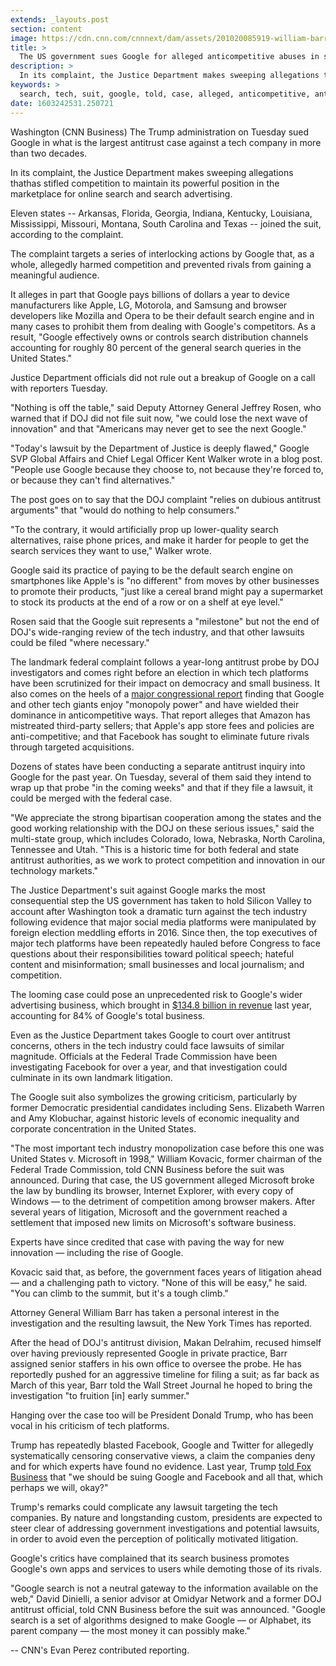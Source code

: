 ```yaml
--- 
extends: _layouts.post 
section: content 
image: https://cdn.cnn.com/cnnnext/dam/assets/201020085919-william-barr-sundar-pichai-split-super-tease.jpg 
title: > 
  The US government sues Google for alleged anticompetitive abuses in search 
description: > 
  In its complaint, the Justice Department makes sweeping allegations thathas stifled competition to maintain its powerful position in the marketplace for online search and search advertising.As a result, "Google effectively owns or controls search distribution channels accounting for roughly 80 percent of the general search queries in the United States."The Google suit also symbolizes the growing criticism, particularly by former Democratic presidential candidates including Sens.Google's critics have complained that its search business promotes Google's own apps and services to users while demoting those of its rivals."Google search is a set of algorithms designed to make Google — or Alphabet, its parent company — the most money it can possibly make." 
keywords: > 
  search, tech, suit, google, told, case, alleged, anticompetitive, antitrust, business, federal, doj, sues, abuses 
date: 1603242531.250721 
--- 
```

<div><p>Washington (CNN Business) The Trump administration on Tuesday sued Google in what is the largest antitrust case against a tech company in more than two decades.</p><p>In its complaint, the Justice Department makes sweeping allegations thathas stifled competition to maintain its powerful position in the marketplace for online search and search advertising.</p><p class="zn-body__paragraph speakable">Eleven states -- Arkansas, Florida, Georgia, Indiana, Kentucky, Louisiana, Mississippi, Missouri, Montana, South Carolina and Texas -- joined the suit, according to the complaint.</p><p class="zn-body__paragraph">The complaint targets a series of interlocking actions by Google that, as a whole, allegedly harmed competition and prevented rivals from gaining a meaningful audience. </p><p class="zn-body__paragraph">It alleges in part that Google pays billions of dollars a year to device manufacturers like Apple, LG, Motorola, and Samsung and browser developers like Mozilla and Opera to be their default search engine and in many cases to prohibit them from dealing with Google's competitors. As a result, "Google effectively owns or controls search distribution channels accounting for roughly 80 percent of the general search queries in the United States." </p><p class="zn-body__paragraph">Justice Department officials did not rule out a breakup of Google on a call with reporters Tuesday.</p><p class="zn-body__paragraph">"Nothing is off the table," said Deputy Attorney General Jeffrey Rosen, who warned that if DOJ did not file suit now, "we could lose the next wave of innovation" and that "Americans may never get to see the next Google."</p><p class="zn-body__paragraph">"Today's lawsuit by the Department of Justice is deeply flawed," Google SVP Global Affairs and Chief Legal Officer Kent Walker wrote in a blog post. "People use Google because they choose to, not because they're forced to, or because they can't find alternatives." </p><p class="zn-body__paragraph">The post goes on to say that the DOJ complaint "relies on dubious antitrust arguments" that "would do nothing to help consumers."</p><p id="cnn-end-of-content" class="myFinance-widget"></p><p class="zn-body__paragraph">"To the contrary, it would artificially prop up lower-quality search alternatives, raise phone prices, and make it harder for people to get the search services they want to use," Walker wrote.</p><p class="zn-body__paragraph">Google said its practice of paying to be the default search engine on smartphones like Apple's is "no different" from moves by other businesses to promote their products, "just like a cereal brand might pay a supermarket to stock its products at the end of a row or on a shelf at eye level."</p><p class="zn-body__paragraph">Rosen said that the Google suit represents a "milestone" but not the end of DOJ's wide-ranging review of the tech industry, and that other lawsuits could be filed "where necessary."</p><a></a><p>The landmark federal complaint follows a year-long antitrust probe by DOJ investigators and comes right before an election in which tech platforms have been scrutinized for their impact on democracy and small business. It also comes on the heels of a <a href="https://www.cnn.com/2020/10/06/tech/congress-big-tech-antitrust-report/index.html" target="_blank">major congressional report</a> finding that Google and other tech giants enjoy "monopoly power" and have wielded their dominance in anticompetitive ways. That report alleges that Amazon has mistreated third-party sellers; that Apple's app store fees and policies are anti-competitive; and that Facebook has sought to eliminate future rivals through targeted acquisitions.</p><p class="zn-body__paragraph">Dozens of states have been conducting a separate antitrust inquiry into Google for the past year. On Tuesday, several of them said they intend to wrap up that probe "in the coming weeks" and that if they file a lawsuit, it could be merged with the federal case.</p><p class="zn-body__paragraph">"We appreciate the strong bipartisan cooperation among the states and the good working relationship with the DOJ on these serious issues," said the multi-state group, which includes Colorado, Iowa, Nebraska, North Carolina, Tennessee and Utah. "This is a historic time for both federal and state antitrust authorities, as we work to protect competition and innovation in our technology markets."</p><p class="zn-body__paragraph">The Justice Department's suit against Google marks the most consequential step the US government has taken to hold Silicon Valley to account after Washington took a dramatic turn against the tech industry following evidence that major social media platforms were manipulated by foreign election meddling efforts in 2016. Since then, the top executives of major tech platforms have been repeatedly hauled before Congress to face questions about their responsibilities toward political speech; hateful content and misinformation; small businesses and local journalism; and competition. </p><a></a><p>The looming case could pose an unprecedented risk to Google's wider advertising business, which brought in <a href="https://abc.xyz/investor/static/pdf/20200204_alphabet_10K.pdf?cache=cdd6dbf" target="_blank">$134.8 billion in revenue</a> last year, accounting for 84% of Google's total business.</p><p class="zn-body__paragraph">Even as the Justice Department takes Google to court over antitrust concerns, others in the tech industry could face lawsuits of similar magnitude. Officials at the Federal Trade Commission have been investigating Facebook for over a year, and that investigation could culminate in its own landmark litigation. </p><p class="zn-body__paragraph">The Google suit also symbolizes the growing criticism, particularly by former Democratic presidential candidates including Sens. Elizabeth Warren and Amy Klobuchar, against historic levels of economic inequality and corporate concentration in the United States.  </p><p class="zn-body__paragraph">"The most important tech industry monopolization case before this one was United States v. Microsoft in 1998," William Kovacic, former chairman of the Federal Trade Commission, told CNN Business before the suit was announced. During that case, the US government alleged Microsoft broke the law by bundling its browser, Internet Explorer, with every copy of Windows &#8212; to the detriment of competition among browser makers. After several years of litigation, Microsoft and the government reached a settlement that imposed new limits on Microsoft's software business.   </p><p class="zn-body__paragraph">Experts have since credited that case with paving the way for new innovation &#8212; including the rise of Google.  </p><p class="zn-body__paragraph">Kovacic said that, as before, the government faces years of litigation ahead &#8212; and a challenging path to victory. "None of this will be easy," he said. "You can climb to the summit, but it's a tough climb."  </p><p class="zn-body__paragraph">Attorney General William Barr has taken a personal interest in the investigation and the resulting lawsuit, the New York Times has reported.  </p><p class="zn-body__paragraph">After the head of DOJ's antitrust division, Makan Delrahim, recused himself over having previously represented Google in private practice, Barr assigned senior staffers in his own office to oversee the probe. He has reportedly pushed for an aggressive timeline for filing a suit; as far back as March of this year, Barr told the Wall Street Journal he hoped to bring the investigation "to fruition [in] early summer."    </p><p class="zn-body__paragraph">Hanging over the case too will be President Donald Trump, who has been vocal in his criticism of tech platforms.   </p><a></a><p>Trump has repeatedly blasted Facebook, Google and Twitter for allegedly systematically censoring conservative views, a claim the companies deny and for which experts have found no evidence. Last year, Trump <a href="https://variety.com/2019/digital/news/trump-sue-facebook-google-twitter-political-bias-1203253341/" target="_blank">told Fox Business</a> that "we should be suing Google and Facebook and all that, which perhaps we will, okay?"</p><p class="zn-body__paragraph">Trump's remarks could complicate any lawsuit targeting the tech companies. By nature and longstanding custom, presidents are expected to steer clear of addressing government investigations and potential lawsuits, in order to avoid even the perception of politically motivated litigation.  </p><p class="zn-body__paragraph">Google's critics have complained that its search business promotes Google's own apps and services to users while demoting those of its rivals.  </p><p class="zn-body__paragraph">"Google search is not a neutral gateway to the information available on the web," David Dinielli, a senior advisor at Omidyar Network and a former DOJ antitrust official, told CNN Business before the suit was announced. "Google search is a set of algorithms designed to make Google &#8212; or Alphabet, its parent company &#8212; the most money it can possibly make." </p><p></p><ul class="cn cn-list-hierarchical-xs cn--idx-35 cn-zoneAdContainer"></ul><p class="zn-body__paragraph">-- CNN's Evan Perez contributed reporting.</p></div>